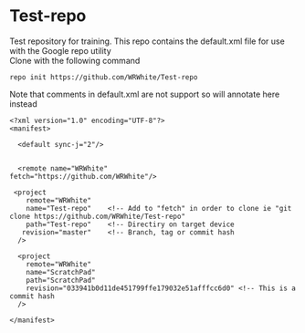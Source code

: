 # Test-repo
Test repository for training. This repo contains the default.xml file for use with the Google repo utility   
Clone with the following command  
```
repo init https://github.com/WRWhite/Test-repo  
```

Note that comments in default.xml are not support so will annotate here instead

```
<?xml version="1.0" encoding="UTF-8"?>
<manifest>

  <default sync-j="2"/>

  
  <remote name="WRWhite"           fetch="https://github.com/WRWhite"/>
 
 <project
    remote="WRWhite"
    name="Test-repo"    <!-- Add to "fetch" in order to clone ie "git clone https://github.com/WRWhite/Test-repo"
    path="Test-repo"    <!-- Directiry on target device
   revision="master"    <!-- Branch, tag or commit hash
  />
  
  <project
    remote="WRWhite"
    name="ScratchPad"
    path="ScratchPad"
    revision="033941b0d11de451799ffe179032e51afffcc6d0" <!-- This is a commit hash
  />

</manifest>
```
